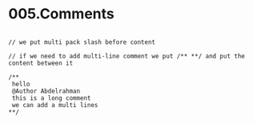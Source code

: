 # 005.Comments

```// if we need to add a single line comment

// we put multi pack slash before content

// if we need to add multi-line comment we put /** **/ and put the content between it

/**
 hello
 @Author Abdelrahman
 this is a long comment
 we can add a multi lines
**/

```
